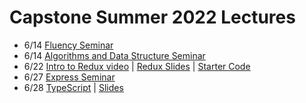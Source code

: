 # Capstone Summer 2022 Lectures
* 6/14 [Fluency Seminar](https://us02web.zoom.us/rec/share/Y_z8_0A2hYqymOQ4UFS1eGHyMQzQtSyLYrWz3DIUZuKYP1khhZ3LlGlDMI1jjW2e.8zzB4AeyElMFa0Cd)
* 6/14 [Algorithms and Data Structure Seminar](https://us02web.zoom.us/rec/play/i-OtW69QKIAvYgXlzIwMUG1LvSo7ssMsooob8TX0GHfNU1cbapxEQbq2RFbzENrMpCspwKMzJZX41IU2.-As3ChIYP0xV3YVJ?continueMode=true)
* 6/22 [Intro to Redux video](https://us02web.zoom.us/rec/share/mTgtOOAw7898Owce_QqWRbepWj0KTPC8R_Jbsqugghb_IkqUFHnsPacvarpzEr2l.LC8V2FvucE7463BJ?startTime=1655910348000) | [Redux Slides](https://docs.google.com/presentation/d/18-mw6UuIGyiPN_Z32JSqLcoYhDeFiNSwRKvOPeivMkA/edit?usp=sharing) | [Starter Code](https://github.com/thuyanduong/redux-counter)
* 6/27 [Express Seminar](https://us02web.zoom.us/rec/play/dy69zyVoBVTQoKKmTbHkJ5ndxNrG7z3xu3A-7n27BEbMrx2sIA_NtY6d0fFHQLITFQPQXtboG3K0HhoS.pvAJrWwMGjAbibzP?autoplay=true&startTime=1656349783000)
* 6/28 [TypeScript](https://us02web.zoom.us/rec/share/YNqu4Dgmu5BBCMYeN5cEAyInJxJ_1ECoxBI0vl_jDVOEqk47shtstfvefYgtRQFv.T1XGTxZJTPk_uRIO?startTime=1656428731000) | [Slides](https://docs.google.com/presentation/d/1cojXDjukAtn5R05-NET8osnOUTIiJEfT1sH__GgkCjM/edit?usp=sharing)
